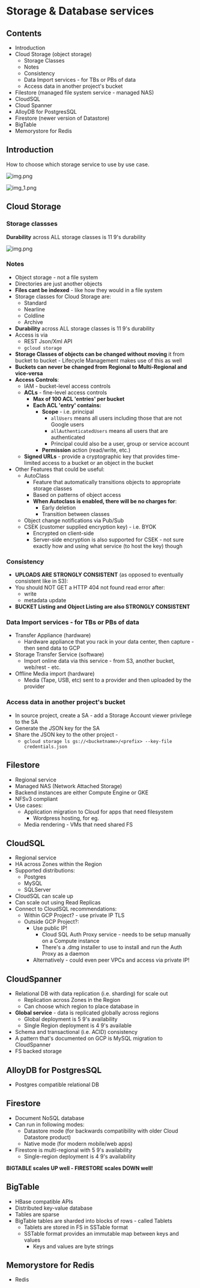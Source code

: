 # Storage & Database services

## Contents

* Introduction
* Cloud Storage (object storage)
  * Storage Classes
  * Notes
  * Consistency
  * Data Import services - for TBs or PBs of data
  * Access data in another project's bucket
* Filestore (managed file system service - managed NAS)
* CloudSQL
* Cloud Spanner
* AlloyDB for PostgresSQL
* Firestore (newer version of Datastore)
* BigTable
* Memorystore for Redis

## Introduction

How to choose which storage service to use by use case.

![img.png](pngs/stgdbsvcs.png)

![img_1.png](pngs/img_1.png)

## Cloud Storage

### Storage classses

**Durability** across ALL storage classes is 11 9's durability

![img.png](pngs/cloudstorage-storage-classes.png)

### Notes

* Object storage - not a file system
* Directories are just another objects
* **Files cant be indexed** - like how they would in a file system
* Storage classes for Cloud Storage are:
  * Standard
  * Nearline
  * Coldline
  * Archive
* **Durability** across ALL storage classes is 11 9's durability
* Access is via
  * REST Json/Xml API
  * `gcloud storage`
* **Storage Classes of objects can be changed without moving** it from bucket to bucket - Lifecycle Management makes use of this as well
* **Buckets can never be changed from Regional to Multi-Regional and vice-versa**
* **Access Controls**:
  * IAM - bucket-level access controls
  * **ACLs** - fine-level access controls
    * **Max of 100 ACL 'entries' per bucket**
    * **Each ACL 'entry' contains:**
      * **Scope** - i.e. principal
        * `allUsers` means all users including those that are not Google users
        * `allAuthenticatedUsers` means all users that are authenticated
        * Principal could also be a user, group or service account
      * **Permission** action (read/write, etc.)
  * **Signed URLs** - provide a cryptographic key that provides time-limited access to a bucket or an object in the bucket
* Other Features that could be useful:
  * AutoClass
    * Feature that automatically transitions objects to appropriate storage classes
    * Based on patterns of object access
    * **When Autoclass is enabled, there will be no charges for**:
      * Early deletion
      * Transition between classes
  * Object change notifications via Pub/Sub
  * CSEK (customer supplied encryption key) - i.e. BYOK
    * Encrypted on client-side
    * Server-side encryption is also supported for CSEK - not sure exactly how and using what service (to host the key) though


### Consistency
* **UPLOADS ARE STRONGLY CONSISTENT** (as opposed to eventually consistent like in S3):
* You should NOT GET a HTTP 404 not found read error after:
  * write
  * metadata update
* **BUCKET Listing and Object Listing are also STRONGLY CONSISTENT**

### Data Import services - for TBs or PBs of data

* Transfer Appliance (hardware)
  * Hardware appliance that you rack in your data center, then capture - then send data to GCP
* Storage Transfer Service (software)
  * Import online data via this service - from S3, another bucket, web/rest - etc.
* Offline Media import (hardware)
  * Media (Tape, USB, etc) sent to a provider and then uploaded by the provider

### Access data in another project's bucket
* In source project, create a SA - add a Storage Account viewer privilege to the SA
* Generate the JSON key for the SA
* Share the JSON key to the other project -
  * `gcloud storage ls gs://<bucketname>/<prefix> --key-file credentials.json`


## Filestore

* Regional service
* Managed NAS (Network Attached Storage)
* Backend instances are either Compute Engine or GKE
* NFSv3 compliant
* Use cases:
  * Application migration to Cloud for apps that need filesystem
    * Wordpress hosting, for eg.
  * Media rendering - VMs that need shared FS

## CloudSQL

* Regional service
* HA across Zones within the Region
* Supported distributions:
  * Postgres
  * MySQL
  * SQLServer
* CloudSQL can scale up
* Can scale out using Read Replicas
* Connect to CloudSQL recommendations:
  * Within GCP Project? - use private IP TLS
  * Outside GCP Project?:
    * Use public IP!
      * Cloud SQL Auth Proxy service - needs to be setup manually on a Compute instance
      * There's a .dmg installer to use to install and run the Auth Proxy as a daemon
    * Alternatively - could even peer VPCs and access via private IP!

## CloudSpanner

* Relational DB with data replication (i.e. sharding) for scale out
  * Replication across Zones in the Region
  * Can choose which region to place database in
* **Global service** - data is replicated globally across regions
  * Global deployment is 5 9's availability
  * Single Region deployment is 4 9's available
* Schema and transactional (i.e. ACID) consistency
* A pattern that's documented on GCP is MySQL migration to CloudSpanner
* FS backed storage

## AlloyDB for PostgresSQL

* Postgres compatible relational DB

## Firestore

* Document NoSQL database
* Can run in following modes:
  * Datastore mode (for backwards compatibility with older Cloud Datastore product)
  * Native mode (for modern mobile/web apps)
* Firestore is multi-regional with 5 9's availability
  * Single-region deployment is 4 9's availability

**BIGTABLE scales UP well - FIRESTORE scales DOWN well!**

## BigTable
* HBase compatible APIs
* Distributed key-value database
* Tables are sparse
* BigTable tables are sharded into blocks of rows - called Tablets
  * Tablets are stored in FS in SSTable format
  * SSTable format provides an immutable map between keys and values
    * Keys and values are byte strings

## Memorystore for Redis
* Redis



